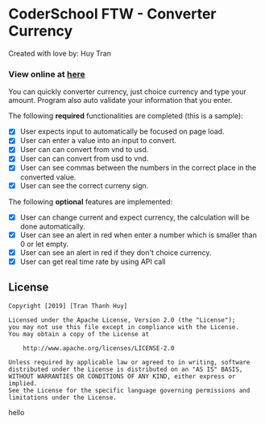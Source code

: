 # CoderSchool FTW - Converter Currency

Created with love by: Huy Tran

### View online at [here](https://agitated-roentgen-062d2a.netlify.com/)

You can quickly converter currency, just choice currency and type your amount. Program also auto validate your information that you enter.

The following **required** functionalities are completed (this is a sample):

- [x] User expects input to automatically be focused on page load.
- [x] User can enter a value into an input to convert.
- [x] User can can convert from vnd to usd.
- [x] User can can convert from usd to vnd.
- [x] User can see commas between the numbers in the correct place in the converted value.
- [x] User can see the correct curreny sign.

The following **optional** features are implemented:

- [x] User can change current and expect currency, the calculation will be done automatically.
- [x] User can see an alert in red when enter a number which is smaller than 0 or let empty.
- [x] User can see an alert in red if they don't choice currency.
- [x] User can get real time rate by using API call

## License

    Copyright [2019] [Tran Thanh Huy]

    Licensed under the Apache License, Version 2.0 (the "License");
    you may not use this file except in compliance with the License.
    You may obtain a copy of the License at

        http://www.apache.org/licenses/LICENSE-2.0

    Unless required by applicable law or agreed to in writing, software
    distributed under the License is distributed on an "AS IS" BASIS,
    WITHOUT WARRANTIES OR CONDITIONS OF ANY KIND, either express or implied.
    See the License for the specific language governing permissions and
    limitations under the License.



hello
